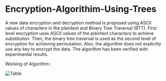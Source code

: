# Encryption-Algorithim-Using-Trees
A new data encryption and decryption method is proposed using ASCII values of characters in the plaintext and Binary Tree Traversal (BTT). First level encryption uses ASCII values of the plaintext characters to achieve substitution. Then, the binary tree traversal is used as the second level of encryption for achieving permutation. Also, the algorithm does not explicitly use any key to encrypt the data. The algorithm has been verified with experimental results.

Working of Algorithm :

![Table](https://i.ibb.co/Yh6KSSt/Screenshot-from-2020-09-20-23-55-54.png)
